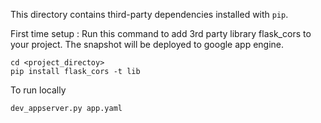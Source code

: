 This directory contains third-party dependencies installed with `pip`.

First time setup :
Run this command to add 3rd party library flask_cors to your project.  The snapshot will be deployed to google app engine.
```
cd <project_directoy>
pip install flask_cors -t lib
```

To run locally
```
dev_appserver.py app.yaml
```
